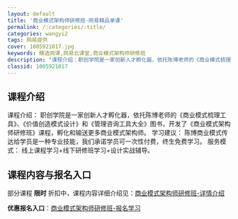 ```yaml
---
layout: default
title: '商业模式架构师研修班-网易精品单课'
permalink: /:categories/:title/
categories: wangyi2
tags: 网易提供
cover: 1005921017.jpg
keywords: 精选网课,网易云课堂,商业模式架构师研修班
description: "课程介绍：职创学院是一家创新人才孵化器，依托陈博老师的《商业模式梳理工具》、《价值创造模式设计》和《管理咨询工具大全》图书，开发了《商业模式架构师研修班》课程，孵化和输送更多商业模式架构师。"
classid: 1005921017
---
```


## 课程介绍

课程介绍：
职创学院是一家创新人才孵化器，依托陈博老师的《商业模式梳理工具》、《价值创造模式设计》和《管理咨询工具大全》图书，开发了《商业模式架构师研修班》课程，孵化和输送更多商业模式架构师。
学习建议：
陈博商业模式传达给学员是一种专业技能，我们承诺学员可一次性付费，终生免费学习。
服务模式：
线上课程学习+线下研修班学习+设计实战辅导。

## 课程内容与报名入口

部分课程 **限时** 折扣中，课程内容详细介绍见：[商业模式架构师研修班-详情介绍](https://study.163.com/course/introduction/1005921017.htm?share=1&shareId=1025206652&utm_campaign=share&utm_medium=iphoneShare&utm_source=&utm_u=1025206652)

**优惠报名入口**：[商业模式架构师研修班-报名学习](https://study.163.com/course/introduction/1005921017.htm?share=1&shareId=1025206652&utm_campaign=share&utm_medium=iphoneShare&utm_source=&utm_u=1025206652)

